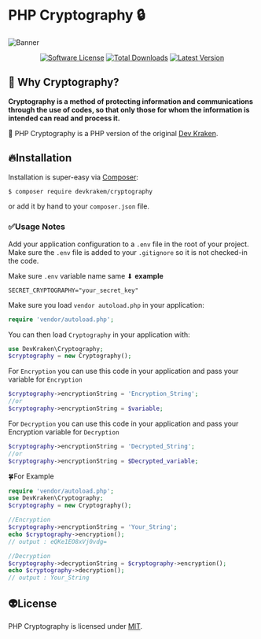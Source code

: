 PHP Cryptography 🔒
==========

![Banner](https://i.postimg.cc/ZYvBLn5X/Banner-KRAKEN.png)

<p align="center">
<a href="LICENSE"><img src="https://img.shields.io/badge/license-MIT-green.svg?style=flat-square" alt="Software License"></img></a>
<a href="https://packagist.org/packages/vlucas/phpdotenv"><img src="https://img.shields.io/badge/php-5.3%20--%207.4-blue.svg?style=flat-square" alt="Total Downloads"></img></a>
<a href="https://github.com/vlucas/phpdotenv/releases"><img src="https://img.shields.io/badge/website-up-brightgreen.svg?style=flat-square" alt="Latest Version"></img></a>
</p>


## 🍃 Why Cryptography?

**Cryptography is a method of protecting information and communications through the use of codes, so that only those for whom the information is intended can read and process it.**


🚀 PHP Cryptography is a PHP version of the original [Dev Kraken](https://github.com/dev-kraken/cryptography).


## 🔥Installation

Installation is super-easy via [Composer](https://getcomposer.org/):

```bash
$ composer require devkrakem/cryptography 
```

or add it by hand to your `composer.json` file.

### ✅Usage Notes

Add your application configuration to a `.env` file in the root 
of your project. Make sure the `.env` file is added to your `.gitignore` 
so it is not checked-in the code.

Make sure `.env` variable name same ⬇ **example**
```shell
SECRET_CRYPTOGRAPHY="your_secret_key"
```
Make sure you load `vendor autoload.php` in your application:
```php
require 'vendor/autoload.php';
```
You can then load `Cryptography` in your application with:
```php
use DevKraken\Cryptography;
$cryptography = new Cryptography();
```
For `Encryption` you can use this code in your application and pass 
your variable for `Encryption`
```php
$cryptography->encryptionString = 'Encryption_String';
//or
$cryptography->encryptionString = $variable;
```

For `Decryption` you can use this code in your application and pass
your Encryption variable for `Decryption`
```php
$cryptography->encryptionString = 'Decrypted_String';
//or
$cryptography->encryptionString = $Decrypted_variable;
```
🍀For Example
```php
require 'vendor/autoload.php';
use DevKraken\Cryptography;
$cryptography = new Cryptography();

//Encryption
$cryptography->encryptionString = 'Your_String';
echo $cryptography->encryption();
// output : eQKe1EO8xVj0vdg=

//Decryption
$cryptography->decryptionString = $cryptography->encryption();
echo $cryptography->decryption();
// output : Your_String
```
## 👽License

PHP Cryptography is licensed under [MIT](LICENSE).
